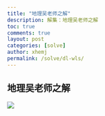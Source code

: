 ```yaml
---
title: "地理吴老师之解"
description: 解集：地理吴老师之解
toc: true
comments: true
layout: post
categories: [solve]
author: xhemj
permalink: /solve/dl-wls/
---
```

## 地理吴老师之解
![](https://cdn.jsdelivr.net/gh/xhemj/solve@master/dl-wls.jpg)